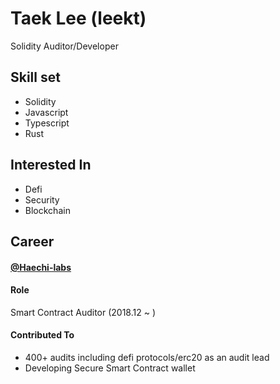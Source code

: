 # Taek Lee (leekt)

Solidity Auditor/Developer

## Skill set

- Solidity
- Javascript
- Typescript
- Rust

## Interested In

- Defi
- Security
- Blockchain

## Career

#### [@Haechi-labs](https://github.com/haechi-labs)

#### Role

Smart Contract Auditor (2018.12 ~ )

#### Contributed To

- 400+ audits including defi protocols/erc20 as an audit lead
- Developing Secure Smart Contract wallet
